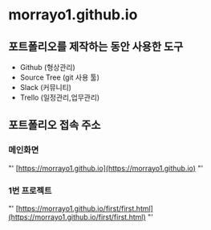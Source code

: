 # morrayo1.github.io

## 포트폴리오를 제작하는 동안 사용한 도구

- Github (형상관리)
- Source Tree (git 사용 툴)
- Slack (커뮤니티)
- Trello (일정관리,업무관리)



## 포트폴리오 접속 주소
### 메인화면
"'
[https://morrayo1.github.io](https://morrayo1.github.io)
"'
### 1번 프로젝트
"'
[https://morrayo1.github.io/first/first.html](https://morrayo1.github.io/first/first.html)
"'